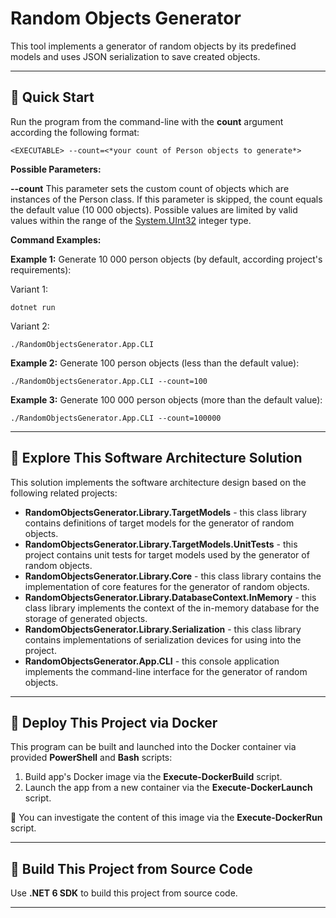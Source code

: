 # Random Objects Generator

This tool implements a generator of random objects by its predefined models and uses JSON serialization to save created objects.

---

## :beginner: Quick Start

Run the program from the command-line with the **count** argument according the following format:

    <EXECUTABLE> --count=<*your count of Person objects to generate*>

**Possible Parameters:**

**--count**
This parameter sets the custom count of objects which are instances of the Person class.
If this parameter is skipped, the count equals the default value (10 000 objects).
Possible values are limited by valid values within the range of the [System.UInt32](https://learn.microsoft.com/en-us/dotnet/api/system.uint32?view=net-6.0) integer type.

**Command Examples:**

**Example 1:** Generate 10 000 person objects (by default, according project's requirements):

Variant 1:

    dotnet run

Variant 2:

    ./RandomObjectsGenerator.App.CLI

**Example 2:** Generate 100 person objects (less than the default value):

    ./RandomObjectsGenerator.App.CLI --count=100

**Example 3:** Generate 100 000 person objects (more than the default value):

    ./RandomObjectsGenerator.App.CLI --count=100000

---

## :triangular_ruler: Explore This Software Architecture Solution

This solution implements the software architecture design based on the following related projects:

- **RandomObjectsGenerator.Library.TargetModels** - this class library contains definitions of target models for the generator of random objects.
- **RandomObjectsGenerator.Library.TargetModels.UnitTests** - this project contains unit tests for target models used by the generator of random objects.
- **RandomObjectsGenerator.Library.Core** - this class library contains the implementation of core features for the generator of random objects.
- **RandomObjectsGenerator.Library.DatabaseContext.InMemory** - this class library implements the context of the in-memory database for the storage of generated objects.
- **RandomObjectsGenerator.Library.Serialization** - this class library contains implementations of serialization devices for using into the project.
- **RandomObjectsGenerator.App.CLI** - this console application implements the command-line interface for the generator of random objects.

---

## :whale2: Deploy This Project via Docker

This program can be built and launched into the Docker container via provided **PowerShell** and **Bash** scripts:

1. Build app's Docker image via the **Execute-DockerBuild** script.
2. Launch the app from a new container via the **Execute-DockerLaunch** script.

:mag_right: You can investigate the content of this image via the **Execute-DockerRun** script.

---

## :wrench: Build This Project from Source Code

Use **.NET 6 SDK** to build this project from source code.

---
